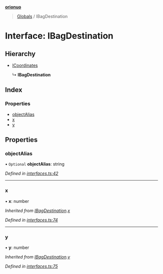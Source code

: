 **[orionuo](../README.md)**

> [Globals](../globals.md) / IBagDestination

# Interface: IBagDestination

## Hierarchy

* [ICoordinates](icoordinates.md)

  ↳ **IBagDestination**

## Index

### Properties

* [objectAlias](ibagdestination.md#objectalias)
* [x](ibagdestination.md#x)
* [y](ibagdestination.md#y)

## Properties

### objectAlias

• `Optional` **objectAlias**: string

*Defined in [interfaces.ts:42](https://github.com/msviha/orionuo/blob/b5379e7/src/interfaces.ts#L42)*

___

### x

•  **x**: number

*Inherited from [IBagDestination](ibagdestination.md).[x](ibagdestination.md#x)*

*Defined in [interfaces.ts:74](https://github.com/msviha/orionuo/blob/b5379e7/src/interfaces.ts#L74)*

___

### y

•  **y**: number

*Inherited from [IBagDestination](ibagdestination.md).[y](ibagdestination.md#y)*

*Defined in [interfaces.ts:75](https://github.com/msviha/orionuo/blob/b5379e7/src/interfaces.ts#L75)*
